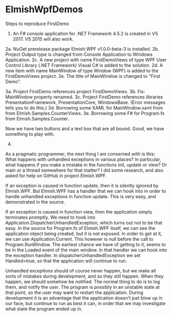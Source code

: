 # ElmishWpfDemos

Steps to reproduce FirstDemo

1.   An F# console application for .NET Framework 4.5.2 is created in VS 2017. VS 2015 will also work.

2a.  NuGet prerelease package Elmish.WPF v1.0.0-beta-3 is installed.
2b.  Project Output type is changed from Console Application to Windows Application.
2c.  A new project with name FirstDemoViews of type WPF User Control Library (.NET Framework) Visual C# is added to the solution.
2d.  A new item with name MainWindow of type Window (WPF) is added to the FirstDemoViews project.
2e.  The title of MainWindow is changed to "First Demo".

3a.  Project FirstDemo references project FirstDemoViews.
3b.  Fix: MainWindow property renamed.
3c.  Project FirstDemo references libraries PresentationFramework, PresentationCore, WindowsBase. (Error messages tells you to do this.)
3d.  Borrowing some XAML for MainWindow.xaml from from Elmish.Samples.CounterViews.
3e.  Borrowing some F# for Program.fs from Elmish.Samples.Counter.

Now we have two buttons and a text box that are all bound. Good, we have something to play with.

4.

As a pragmatic programmer, the next thing I am conserned with is this: What happens with unhandled exceptions in various places? In particular, what happens if you make a mistake in the functions init, update or view? Or main or a thread somewhere for that matter? I did some research, and also asked for help on GitHub in project Elmish.WPF.

If an exception is caused in function update, then it is silently ignored by Elmish.WPF. But Elmish.WPF has a handler that we can hook into in order to handle unhandled exceptions in function update. This is very easy, and demonstrated in the source.

If an exception is caused in function view, then the application simply terminates promptly. We need to hook into Application.DispatcherUnhandledException, which turns out not to be that easy. In the source for Program.fs of Elmish.WPF itself, we can see the application object being created, but it is not exposed. In order to get at it, we can use Application.Current. This however is null before the call to Program.RunWindow. The earliest chance we have of getting to it, seems to be in the Loaded event of the main window. In that handler we can hook into the exception handler. In dispatcherUnhandledException we set Handled=true, so that the application will continue to run.

Unhandled exceptions should of course never happen, but we make all sorts of mistakes during development, and so they still happen. When they happen, we should somehow be notified. The normal thing to do is to log them, and notify the user. The program is possibly in an unstable state at that point, so the user may want to restart the application. During development it is an advantage that the application doesn't just blow up in our face, but continue to run as best it can, in order that we may investigate what state the program ended up in.
